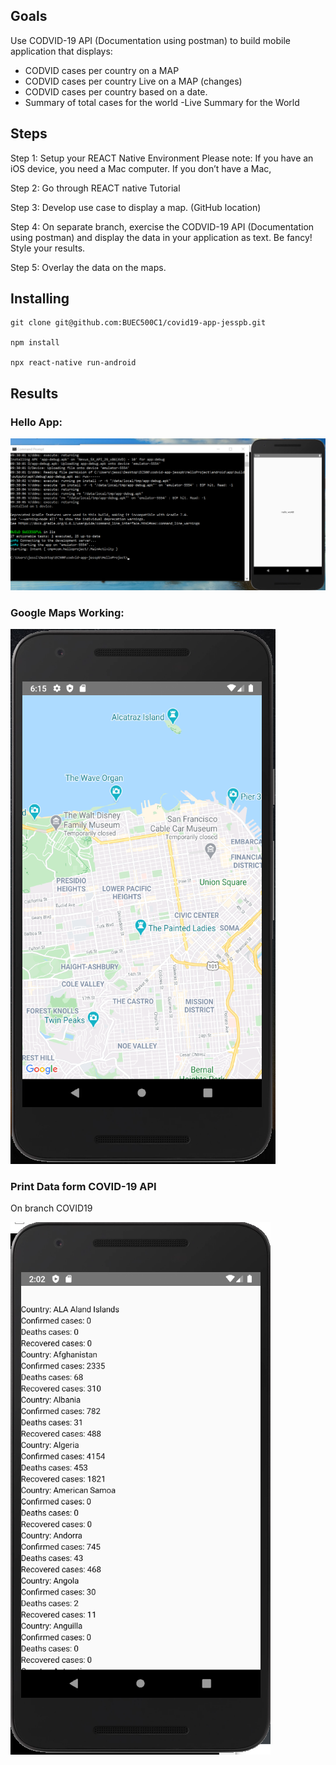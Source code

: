## Goals

Use CODVID-19 API (Documentation using postman) to build mobile application that displays:

- CODVID cases per country on a MAP
- CODVID cases per country Live on a MAP (changes)
- CODVID cases per country based on a date.
- Summary of total cases for the world
 -Live Summary for the World

## Steps

Step 1:  Setup your REACT Native Environment
Please note:  If you have an iOS device, you need a Mac computer.  If you don’t have a Mac,

Step 2:  Go through REACT native Tutorial

Step 3:  Develop use case to display a map.  (GitHub location)

Step 4:  On separate branch, exercise the CODVID-19 API (Documentation using postman) and display the data in your application as text.  Be fancy!  Style your results.

Step 5:  Overlay the data on the maps.

## Installing
```
git clone git@github.com:BUEC500C1/covid19-app-jesspb.git

npm install 

npx react-native run-android
```

## Results

### Hello App:

![image](https://github.com/BUEC500C1/codvid-app-jesspb/blob/master/imgs/HelloProject.PNG?raw=true)

### Google Maps Working:

![image](https://github.com/BUEC500C1/codvid-app-jesspb/blob/master/imgs/GoogleMaps.PNG?raw=true)

### Print Data form COVID-19 API

On branch COVID19

![image](https://github.com/BUEC500C1/codvid-app-jesspb/blob/master/imgs/covidAPI.PNG?raw=true)

